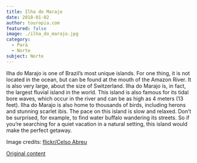 ```yaml
---
title: Ilha do Marajo
date: 2018-01-02
author: touropia.com
featured: false
image: ./ilha_do_marajo.jpg
category:
  - Pará
  - Norte
subject: Norte
---
```


Ilha do Marajo is one of Brazil’s most unique islands. For one thing, it is not located in the ocean, but can be found at the mouth of the Amazon River. It is also very large, about the size of Switzerland. Ilha do Marajo is, in fact, the largest fluvial island in the world. This island is also famous for its tidal bore waves, which occur in the river and can be as high as 4 meters (13 feet). Ilha do Marajo is also home to thousands of birds, including herons and stunning scarlet ibis. The pace on this island is slow and relaxed. Don’t be surprised, for example, to find water buffalo wandering its streets. So if you’re searching for a quiet vacation in a natural setting, this island would make the perfect getaway.

Image credits: [flickr/Celso Abreu](http://www.flickr.com/photos/celsoabreu)

[Original content](https://www.touropia.com/islands-in-brazil/)

